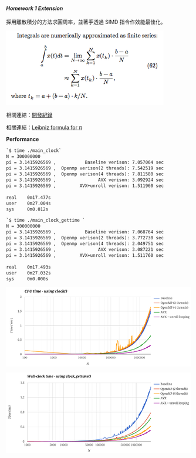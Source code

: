 #### *Homework 1 Extension*

採用離散積分的方法求圓周率，並著手透過 SIMD 指令作效能最佳化。

![](https://raw.githubusercontent.com/charles620016/embedded-fall2015/master/hw1-computePi/screenshot/integral.png)

相關連結：[開發紀錄](https://charles620016.hackpad.com/Charles-Week-1-kBMD0GhbC7d)

相關連結：[Leibniz formula for π](https://en.wikipedia.org/wiki/Leibniz_formula_for_%CF%80)

**Performance**

```
`$ time ./main_clock`
N = 300000000
pi = 3.1415926569 ,           Baseline verison: 7.057064 sec
pi = 3.1415926569 ,  Openmp verison(2 threads): 7.542519 sec
pi = 3.1415926569 ,  Openmp verison(4 threads): 7.811580 sec
pi = 3.1415926569 ,                AVX verison: 3.092924 sec
pi = 3.1415926569 ,         AVX+unroll verison: 1.511960 sec

real    0m17.477s
user    0m27.004s
sys     0m0.012s
```

```
`$ time ./main_clock_gettime `
N = 300000000
pi = 3.1415926569 ,           Baseline verison: 7.068764 sec
pi = 3.1415926569 ,  Openmp verison(2 threads): 3.772730 sec
pi = 3.1415926569 ,  Openmp verison(4 threads): 2.049751 sec
pi = 3.1415926569 ,                AVX verison: 3.087221 sec
pi = 3.1415926569 ,         AVX+unroll verison: 1.511760 sec

real    0m17.493s
user    0m27.032s
sys     0m0.000s

```

![](https://raw.githubusercontent.com/charles620016/embedded-fall2015/master/hw1-computePi/screenshot/CPU_time.png)

![](https://raw.githubusercontent.com/charles620016/embedded-fall2015/master/hw1-computePi/screenshot/Wall-clock_time.png)

